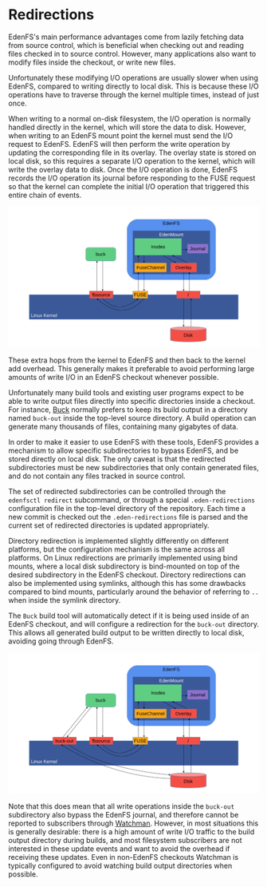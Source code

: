 Redirections
============

EdenFS's main performance advantages come from lazily fetching data from source
control, which is beneficial when checking out and reading files checked in to
source control.  However, many applications also want to modify files inside the
checkout, or write new files.

Unfortunately these modifying I/O operations are usually slower when using
EdenFS, compared to writing directly to local disk.  This is because these I/O
operations have to traverse through the kernel multiple times, instead of just
once.

When writing to a normal on-disk filesystem, the I/O operation is normally
handled directly in the kernel, which will store the data to disk.  However,
when writing to an EdenFS mount point the kernel must send the I/O request to
EdenFS.  EdenFS will then perform the write operation by updating the
corresponding file in its overlay.  The overlay state is stored on local disk,
so this requires a separate I/O operation to the kernel, which will write the
overlay data to disk.  Once the I/O operation is done, EdenFS records the I/O
operation its journal before responding to the FUSE request so that the kernel
can complete the initial I/O operation that triggered this entire chain of
events.

![FUSE I/O Write Path](img/edenfs_fuse_writes.svg)

These extra hops from the kernel to EdenFS and then back to the kernel add
overhead.  This generally makes it preferable to avoid performing large amounts
of write I/O in an EdenFS checkout whenever possible.

Unfortunately many build tools and existing user programs expect to be able to
write output files directly into specific directories inside a checkout.  For
instance, [Buck](https://buck.build/) normally prefers to keep its build output
in a directory named `buck-out` inside the top-level source directory.  A build
operation can generate many thousands of files, containing many gigabytes of
data.

In order to make it easier to use EdenFS with these tools, EdenFS provides a
mechanism to allow specific subdirectories to bypass EdenFS, and be stored
directly on local disk.  The only caveat is that the redirected subdirectories
must be new subdirectories that only contain generated files, and do not
contain any files tracked in source control.

The set of redirected subdirectories can be controlled through the
`edenfsctl redirect` subcommand, or through a special `.eden-redirections`
configuration file in the top-level directory of the repository.  Each time a
new commit is checked out the `.eden-redirections` file is parsed and the
current set of redirected directories is updated appropriately.

Directory redirection is implemented slightly differently on different
platforms, but the configuration mechanism is the same across all platforms.
On Linux redirections are primarily implemented using bind mounts, where a
local disk subdirectory is bind-mounted on top of the desired subdirectory in
the EdenFS checkout.  Directory redirections can also be implemented using
symlinks, although this has some drawbacks compared to bind mounts,
particularly around the behavior of referring to `..` when inside the symlink
directory.

The `Buck` build tool will automatically detect if it is being used inside of
an EdenFS checkout, and will configure a redirection for the `buck-out`
directory.  This allows all generated build output to be written directly to
local disk, avoiding going through EdenFS.

![Redirected I/O Write Path](img/write_redirection.svg)

Note that this does mean that all write operations inside the `buck-out`
subdirectory also bypass the EdenFS journal, and therefore cannot be reported
to subscribers through [Watchman](https://facebook.github.io/watchman/).
However, in most situations this is generally desirable: there is a high amount
of write I/O traffic to the build output directory during builds, and most
filesystem subscribers are not interested in these update events and want to
avoid the overhead if receiving these updates.  Even in non-EdenFS checkouts
Watchman is typically configured to avoid watching build output directories
when possible.

